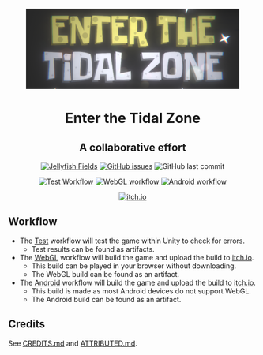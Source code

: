 <p align="center">
  <img src="Assets/banner.png">
  <h1 align="center">Enter the Tidal Zone</h1>
  <h2 align="center">A collaborative effort</h2>
  <p align="center">
    <a href="https://discord.gg/EyWgkcR"><img alt="Jellyfish Fields" src="https://img.shields.io/discord/718264431817261077"></a>
<a href="https://github.com/Tidal-Members/EnterTheTidalZone/issues"><img alt="GitHub issues" src="https://img.shields.io/github/issues/Tidal-Members/EnterTheTidalZone"></a>
  <img alt="GitHub last commit" src="https://img.shields.io/github/last-commit/Tidal-Members/EnterTheTidalZone">
  </p>
  <p align="center">
    <a href="https://github.com/Tidal-Members/EnterTheTidalZone/actions?query=workflow%3ATest"><img alt="Test Workflow" src="https://github.com/Tidal-Members/EnterTheTidalZone/workflows/Test/badge.svg"></a>
    <a href="https://github.com/Tidal-Members/EnterTheTidalZone/actions?query=workflow%3AWebGL"><img alt="WebGL workflow" src="https://github.com/Tidal-Members/EnterTheTidalZone/workflows/WebGL/badge.svg"></a>
    <a href="https://github.com/Tidal-Members/EnterTheTidalZone/actions?query=workflow%3AAndroid"><img alt="Android workflow" src="https://github.com/Tidal-Members/EnterTheTidalZone/workflows/Android/badge.svg"></a>
  </p>
  <p align="center">
    <a href="https://thetidalzone.itch.io/enterthetidalzone"><img alt="itch.io" width="115" height="46" src="http://jessemillar.github.io/available-on-itchio-badge/badge-bw.png"></a>
  </p>
</p>

## Workflow
* The [Test](https://github.com/Tidal-Members/EnterTheTidalZone/actions?query=workflow%3ATest) workflow will test the game within Unity to check for errors.
  * Test results can be found as artifacts.
* The [WebGL](https://github.com/Tidal-Members/EnterTheTidalZone/actions?query=workflow%3AWebGL) workflow will build the game and upload the build to [itch.io](https://thetidalzone.itch.io/enterthetidalzone).
  * This build can be played in your browser without downloading.
  * The WebGL build can be found as an artifact.
* The [Android](https://github.com/Tidal-Members/EnterTheTidalZone/actions?query=workflow%3AAndroid) workflow will build the game and upload the build to [itch.io](https://thetidalzone.itch.io/enterthetidalzone).
  * This build is made as most Android devices do not support WebGL.
  * The Android build can be found as an artifact.

## Credits
See [CREDITS.md](CREDITS.md) and [ATTRIBUTED.md](ATTRIBUTED.md).